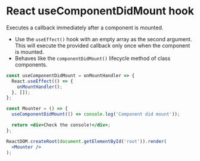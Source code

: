 # React useComponentDidMount hook

Executes a callback immediately after a component is mounted.

* Use the `useEffect()` hook with an empty array as the second argument. This will execute the provided callback only once when the component is mounted.
* Behaves like the `componentDidMount()` lifecycle method of class components.

```jsx
const useComponentDidMount = onMountHandler => {
  React.useEffect(() => {
    onMountHandler();
  }, []);
};
```

```jsx
const Mounter = () => {
  useComponentDidMount(() => console.log('Component did mount'));

  return <div>Check the console!</div>;
};

ReactDOM.createRoot(document.getElementById('root')).render(
  <Mounter />
);
```
